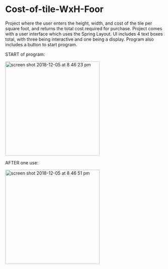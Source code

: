 # Cost-of-tile-WxH-Foor
Project where the user enters the height, width, and cost of the tile per square foot, and returns the total cost required for purchase. Project comes with a user interface which uses the Spring Layout. UI includes 4 text boxes total, with three being interactive and one being a display. Program also includes a button to start program.

START of program:


<img width="300" alt="screen shot 2018-12-05 at 8 46 23 pm" src="https://user-images.githubusercontent.com/45616379/49562088-ea245080-f8ce-11e8-9bd7-602b4f3c4fd6.png">



AFTER one use:


<img width="300" alt="screen shot 2018-12-05 at 8 46 51 pm" src="https://user-images.githubusercontent.com/45616379/49562144-23f55700-f8cf-11e8-878c-8d7089687473.png">
